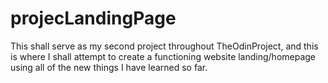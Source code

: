 # projecLandingPage
This shall serve as my second project throughout TheOdinProject, and this is where I shall attempt to create a functioning website landing/homepage using all of the new things I have learned so far.
